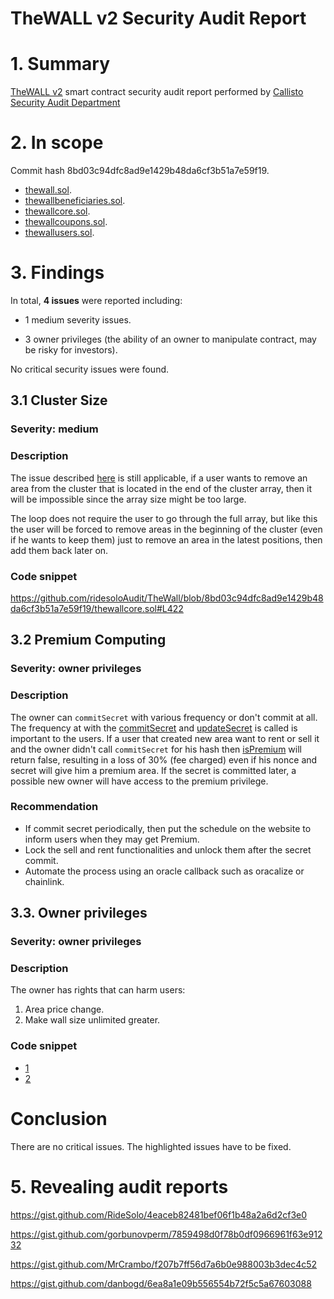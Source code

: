 # TheWALL v2 Security Audit Report

# 1. Summary

[TheWALL v2](https://thewall.global/) smart contract security audit report performed by [Callisto Security Audit Department](https://github.com/EthereumCommonwealth/Auditing)

# 2. In scope

Commit hash 8bd03c94dfc8ad9e1429b48da6cf3b51a7e59f19.

- [thewall.sol](https://github.com/isvirin/TheWall/blob/8bd03c94dfc8ad9e1429b48da6cf3b51a7e59f19/thewall.sol).
- [thewallbeneficiaries.sol](https://github.com/isvirin/TheWall/blob/8bd03c94dfc8ad9e1429b48da6cf3b51a7e59f19/thewallbeneficiaries.sol).
- [thewallcore.sol](https://github.com/isvirin/TheWall/blob/8bd03c94dfc8ad9e1429b48da6cf3b51a7e59f19/thewallcore.sol).
- [thewallcoupons.sol](https://github.com/isvirin/TheWall/blob/8bd03c94dfc8ad9e1429b48da6cf3b51a7e59f19/thewallcoupons.sol).
- [thewallusers.sol](https://github.com/isvirin/TheWall/blob/8bd03c94dfc8ad9e1429b48da6cf3b51a7e59f19/thewallusers.sol).

# 3. Findings

In total, **4 issues** were reported including:


- 1 medium severity issues.

- 3 owner privileges (the ability of an owner to manipulate contract, may be risky for investors).

No critical security issues were found.

## 3.1 Cluster Size

### Severity: medium

### Description

The issue described [here](https://gist.github.com/RideSolo/6803297f5bd12bca834269c2dea3e88f#31-cluster-size) is still applicable, if a user wants to remove an area from the cluster that is located in the end of the cluster array, then it will be impossible since the array size might be too large.

The loop does not require the user to go through the full array, but like this the user will be forced to remove areas in the beginning of the cluster (even if he wants to keep them) just to remove an area in the latest positions, then add them back later on.

### Code snippet

https://github.com/ridesoloAudit/TheWall/blob/8bd03c94dfc8ad9e1429b48da6cf3b51a7e59f19/thewallcore.sol#L422

## 3.2 Premium Computing

### Severity: owner privileges

### Description

The owner can `commitSecret` with various frequency or don't commit at all. 
The frequency at with the [commitSecret](https://github.com/ridesoloAudit/TheWall/blob/8bd03c94dfc8ad9e1429b48da6cf3b51a7e59f19/thewallcore.sol#L145) and [updateSecret](https://github.com/ridesoloAudit/TheWall/blob/8bd03c94dfc8ad9e1429b48da6cf3b51a7e59f19/thewallcore.sol#L153) is called is important to the users. If a user that created new area want to rent or sell it and the owner didn't call `commitSecret` for his hash then [isPremium](https://github.com/ridesoloAudit/TheWall/blob/8bd03c94dfc8ad9e1429b48da6cf3b51a7e59f19/thewallcore.sol#L347) will return false, resulting in a loss of 30% (fee charged) even if his nonce and secret will give him a premium area. If the secret is committed later, a possible new owner will have access to the premium privilege.

### Recommendation

- If commit secret periodically, then put the schedule on the website to inform users when they may get Premium.
- Lock the sell and rent functionalities and unlock them after the secret commit.
- Automate the process using an oracle callback such as oracalize or chainlink.

## 3.3. Owner privileges

### Severity: owner privileges

### Description

The owner has rights that can harm users:

1. Area price change.
2. Make wall size unlimited greater.

### Code snippet

* [1](https://github.com/isvirin/TheWall/blob/8bd03c94dfc8ad9e1429b48da6cf3b51a7e59f19/thewallcore.sol#L134)
* [2](https://github.com/isvirin/TheWall/blob/8bd03c94dfc8ad9e1429b48da6cf3b51a7e59f19/thewallcore.sol#L127-L128)


# Conclusion

There are no critical issues. The highlighted issues have to be fixed.

# 5. Revealing audit reports

https://gist.github.com/RideSolo/4eaceb82481bef06f1b48a2a6d2cf3e0

https://gist.github.com/gorbunovperm/7859498d0f78b0df0966961f63e91232

https://gist.github.com/MrCrambo/f207b7ff56d7a6b0e988003b3dec4c52

https://gist.github.com/danbogd/6ea8a1e09b556554b72f5c5a67603088
